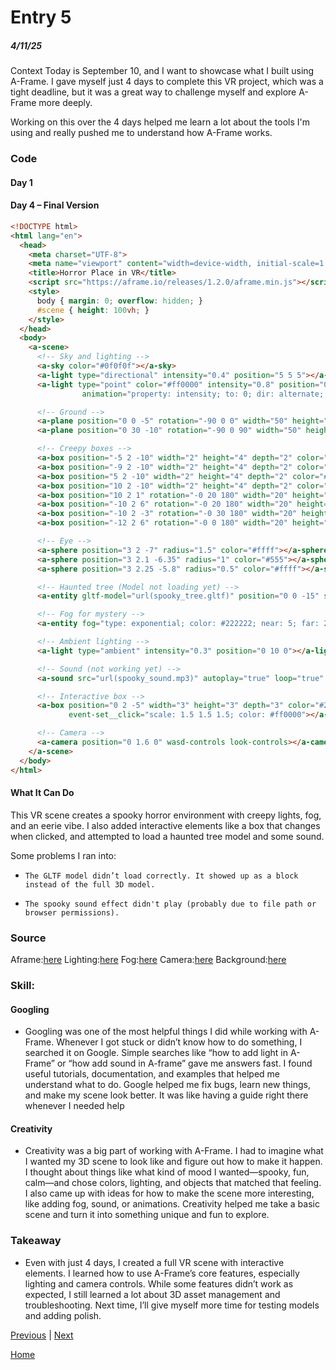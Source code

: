 # Entry 5
##### 4/11/25
Context
Today is September 10, and I want to showcase what I built using A-Frame. I gave myself just 4 days to complete this VR project, which was a tight deadline, but it was a great way to challenge myself and explore A-Frame more deeply.

Working on this over the 4 days helped me learn a lot about the tools I'm using and really pushed me to understand how A-Frame works.

### Code
#### Day 1

<!-- (Nothing yet – just getting started!) -->
#### Day 4 – Final Version

```html
<!DOCTYPE html>
<html lang="en">
  <head>
    <meta charset="UTF-8">
    <meta name="viewport" content="width=device-width, initial-scale=1.0">
    <title>Horror Place in VR</title>
    <script src="https://aframe.io/releases/1.2.0/aframe.min.js"></script>
    <style>
      body { margin: 0; overflow: hidden; }
      #scene { height: 100vh; }
    </style>
  </head>
  <body>
    <a-scene>
      <!-- Sky and lighting -->
      <a-sky color="#0f0f0f"></a-sky>
      <a-light type="directional" intensity="0.4" position="5 5 5"></a-light>
      <a-light type="point" color="#ff0000" intensity="0.8" position="0 2 0"
                animation="property: intensity; to: 0; dir: alternate; dur: 300; loop: true"></a-light>

      <!-- Ground -->
      <a-plane position="0 0 -5" rotation="-90 0 0" width="50" height="50" color="#333333"></a-plane>
      <a-plane position="0 30 -10" rotation="-90 0 90" width="50" height="50" color="#333333"></a-plane>

      <!-- Creepy boxes -->
      <a-box position="-5 2 -10" width="2" height="4" depth="2" color="#333"></a-box>
      <a-box position="-9 2 -10" width="2" height="4" depth="2" color="#333"></a-box>
      <a-box position="5 2 -10" width="2" height="4" depth="2" color="#333"></a-box>
      <a-box position="10 2 -10" width="2" height="4" depth="2" color="#333"></a-box>
      <a-box position="10 2 1" rotation="-0 20 180" width="20" height="4" depth="2" color="#333"></a-box>
      <a-box position="-10 2 6" rotation="-0 20 180" width="20" height="4" depth="2" color="#333"></a-box>
      <a-box position="-10 2 -3" rotation="-0 30 180" width="20" height="4" depth="2" color="#333"></a-box>
      <a-box position="-12 2 6" rotation="-0 0 180" width="20" height="4" depth="2" color="#333"></a-box>

      <!-- Eye -->
      <a-sphere position="3 2 -7" radius="1.5" color="#ffff"></a-sphere>
      <a-sphere position="3 2.1 -6.35" radius="1" color="#555"></a-sphere>
      <a-sphere position="3 2.25 -5.8" radius="0.5" color="#ffff"></a-sphere>

      <!-- Haunted tree (Model not loading yet) -->
      <a-entity gltf-model="url(spooky_tree.gltf)" position="0 0 -15" scale="1 1 1"></a-entity>

      <!-- Fog for mystery -->
      <a-entity fog="type: exponential; color: #222222; near: 5; far: 25;"></a-entity>

      <!-- Ambient lighting -->
      <a-light type="ambient" intensity="0.3" position="0 10 0"></a-light>

      <!-- Sound (not working yet) -->
      <a-sound src="url(spooky_sound.mp3)" autoplay="true" loop="true" volume="0.7" position="0 3 -4"></a-sound>

      <!-- Interactive box -->
      <a-box position="0 2 -5" width="3" height="3" depth="3" color="#222"
             event-set__click="scale: 1.5 1.5 1.5; color: #ff0000"></a-box>

      <!-- Camera -->
      <a-camera position="0 1.6 0" wasd-controls look-controls></a-camera>
    </a-scene>
  </body>
</html>
```

#### What It Can Do
<p>This VR scene creates a spooky horror environment with creepy lights, fog, and an eerie vibe. I also added interactive elements like a box that changes when clicked, and attempted to load a haunted tree model and some sound.</p>

Some problems I ran into:

* `The GLTF model didn’t load correctly. It showed up as a block instead of the full 3D model.`

* `The spooky sound effect didn't play (probably due to file path or browser permissions).`

### Source
Aframe:[here](https://aframe.io/docs/1.7.0/introduction/)
Lighting:[here](https://aframe.io/docs/1.7.0/components/light.html#main)
Fog:[here](https://aframe.io/docs/1.7.0/components/fog.html#main)
Camera:[here](https://aframe.io/docs/1.7.0/components/camera.html#main)
Background:[here](https://aframe.io/docs/1.7.0/primitives/a-sky.html#main)
### Skill:
#### Googling
* Googling was one of the most helpful things I did while working with A-Frame. Whenever I got stuck or didn’t know how to do something, I searched it on Google. Simple searches like “how to add light in A-Frame” or “how add sound in A-frame” gave me answers fast. I found useful tutorials, documentation, and examples that helped me understand what to do. Google helped me fix bugs, learn new things, and make my scene look better. It was like having a guide right there whenever I needed help

#### Creativity
* Creativity was a big part of working with A-Frame. I had to imagine what I wanted my 3D scene to look like and figure out how to make it happen. I thought about things like what kind of mood I wanted—spooky, fun, calm—and chose colors, lighting, and objects that matched that feeling. I also came up with ideas for how to make the scene more interesting, like adding fog, sound, or animations. Creativity helped me take a basic scene and turn it into something unique and fun to explore.

### Takeaway
* <p>Even with just 4 days, I created a full VR scene with interactive elements. I learned how to use A-Frame’s core features, especially lighting and camera controls. While some features didn’t work as expected, I still learned a lot about 3D asset management and troubleshooting. Next time, I’ll give myself more time for testing models and adding polish.</p>

[Previous](entry04.md) | [Next](entry06.md)

[Home](../README.md)
